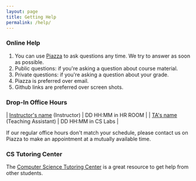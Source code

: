 ```yaml
---
layout: page
title: Getting Help
permalink: /help/
---
```


### Online Help
1. You can use [Piazza](https://www.cs.usfca.edu) to ask questions any time. We try to answer as soon as possible.
1. Public questions: if you're asking a question about course material.
1. Private questions: if you're asking a question about your grade.
1. Piazza is preferred over email.
1. Github links are preferred over screen shots.

### Drop-In Office Hours

| [Instructor's name](mailto:computerscience@usfca.edu) (Instructor) | DD HH:MM in HR ROOM |
| [TA's name](mailto:computerscience@usfca.edu) (Teaching Assistant) | DD HH:MM in CS Labs |

If our regular office hours don't match your schedule, please contact us on Piazza to make an appointment at a mutually available time.

### CS Tutoring Center

The [Computer Science Tutoring Center](https://tutoringcenter.cs.usfca.edu/) is a great resource to get help from other students.
